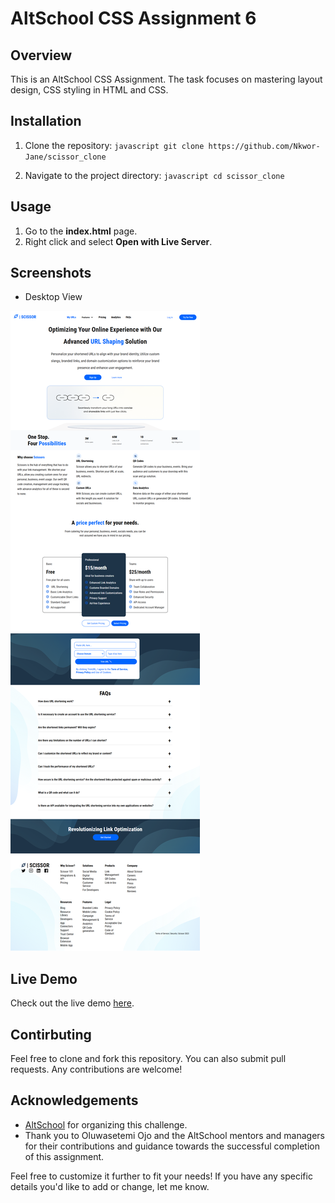 # AltSchool CSS Assignment 6

## Overview

This is an AltSchool CSS Assignment. The task focuses on mastering  layout design, CSS styling in HTML and CSS.

## Installation

1. Clone the repository: ```javascript git clone https://github.com/Nkwor-Jane/scissor_clone```

2. Navigate to the project directory: ```javascript cd scissor_clone```

## Usage

1. Go to the **index.html** page.
2. Right click and select **Open with Live Server**.

## Screenshots

- Desktop View
  
![Before View](./assets/scissor.png)

## Live Demo

Check out the live demo [here](https://janescissor.netlify.app/).

## Contirbuting

Feel free to clone and fork this repository. You can also submit pull requests. Any contributions are welcome!

## Acknowledgements

- [AltSchool](https://learn.altschoolafrica.com/) for organizing this challenge.
- Thank you to Oluwasetemi Ojo and the AltSchool mentors and managers for their contributions and guidance towards the successful completion of this assignment.

Feel free to customize it further to fit your needs! If you have any specific details you'd like to add or change, let me know.

